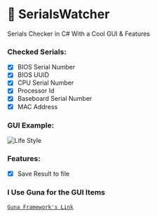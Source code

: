 # 💎 SerialsWatcher
Serials Checker in C# With a Cool GUI &amp; Features
</br>
### Checked Serials:
- [x] BIOS Serial Number
- [X] BIOS UUID
- [x] CPU Serial Number
- [X] Processor Id
- [X] Baseboard Serial Number
- [X] MAC Address
### GUI Example:
![Life Style](https://i.imgur.com/Yxl1LoT.png)
</br>

### Features:
- [x] Save Result to file

### I Use Guna for the GUI Items
[`Guna Framework's Link`](https://gunaui.com/)

